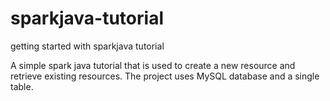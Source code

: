 # sparkjava-tutorial
getting started with sparkjava tutorial

A simple spark java tutorial that is used to create a new resource and retrieve existing resources.
The project uses MySQL database and a single table.

